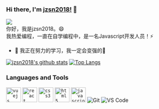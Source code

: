 ### Hi there, I'm [jzsn2018!](#) 👋

![](https://komarev.com/ghpvc/?username=jzsn2018&style=flat-square&color=ff69b4)
<br />
你好，我是jzsn2018。😄
<br />
我热爱编程，一直在自学编程中，是一名Javascript开发人员！⚡
<br />

<!-- - 🔭 我正在开发SpringBoot项目，TODO：AuroraDrive、AuroraPanel -->
- 🌱 我正在努力的学习，我一定会变强的💪
<!-- - 👯 我在寻找志同道合的朋友 -->
<!-- - 💬 通过邮件联系我： -->

<!--
**besscroft/besscroft** is a ✨ _special_ ✨ repository because its `README.md` (this file) appears on your GitHub profile.

Here are some ideas to get you started:

- 🔭 I’m currently working on ...
- 🌱 I’m currently learning ...
- 👯 I’m looking to collaborate on ...
- 🤔 I’m looking for help with ...
- 💬 Ask me about ...
- 📫 How to reach me: ...
- 😄 Pronouns: ...
- ⚡ Fun fact: ...
-->

[![jzsn2018's github stats](https://github-readme-stats.vercel.app/api?username=jzsn2018&count_private=true&show_icons=true&theme=radical)](https://github.com/anuraghazra/github-readme-stats)
[![Top Langs](https://github-readme-stats.vercel.app/api/top-langs/?username=jzsn2018&layout=compact&theme=radical)](https://github.com/anuraghazra/github-readme-stats)

### Languages and Tools

<code><img src=https://devicons.github.io/devicon/devicon.git/icons/vuejs/vuejs-original-wordmark.svg alt=vuejs width="40" height="40"/></code>
<code><img src=https://devicon.git/icons/react/react-original-wordmark.svg alt=react width="40" height="40"/></code>
<code><img src=https://devicons.github.io/devicon/devicon.git/icons/css3/css3-original-wordmark.svg alt=css3 width="40" height="40"/></code>
<code><img src=https://devicons.github.io/devicon/devicon.git/icons/html5/html5-original-wordmark.svg alt=html5 width="40" height="40"/></code>
<code><img src=https://devicons.github.io/devicon/devicon.git/icons/javascript/javascript-original.svg alt=javascript width="40" height="40"/></code>
![Git](https://img.shields.io/badge/-Git-%23F05032?style=for-the-badge&logo=git&logoColor=%23ffffff)
![VS Code](https://img.shields.io/badge/-VSCode-%23007ACC?style=for-the-badge&logo=visual-studio-code)
